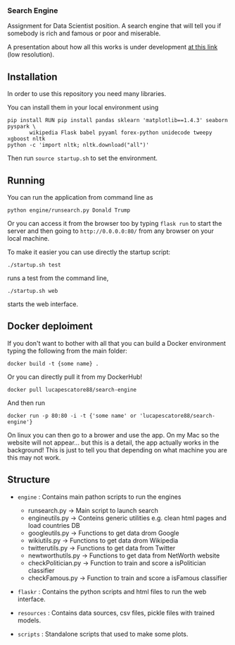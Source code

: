 ### Search Engine

Assignment for Data Scientist position. A search engine that will tell you if somebody is rich and famous or poor and miserable.

A presentation about how all this works is under development [at this link](https://cernbox.cern.ch/index.php/s/1gHOr0MYm3FGNFL) (low resolution).


## Installation 

In order to use this repository you need many libraries.

You can install them in your local environment using

```
pip install RUN pip install pandas sklearn 'matplotlib==1.4.3' seaborn pyspark \
       wikipedia Flask babel pyyaml forex-python unidecode tweepy xgboost nltk
python -c 'import nltk; nltk.download("all")'
```

Then run ```source startup.sh``` to set the environment.

## Running

You can run the application from command line as

```python engine/runsearch.py Donald Trump```

Or you can access it from the browser too by typing `flask run` to start the server 
and then going to `http://0.0.0.0:80/` from any browser on your local machine.

To make it easier you can use directly the startup script:

```./startup.sh test```

runs a test from the command line,

```./startup.sh web```

starts the web interface.

## Docker deploiment

If you don't want to bother with all that you can build a Docker environment typing the following from the main folder:

```
docker build -t {some name} .
```
Or you can directly pull it from my DockerHub!
```
docker pull lucapescatore88/search-engine
```
And then run
```
docker run -p 80:80 -i -t {'some name' or 'lucapescatore88/search-engine'}
```

On linux you can then go to a brower and use the app. 
On my Mac so the website will not appear... but this is a detail, the app actually works in the background! This is just to tell you that depending on what machine you are this may not work.

## Structure

- ```engine``` : Contains main pathon scripts to run the engines
    * runsearch.py -> Main script to launch search
    * engineutils.py -> Conteins generic utilities e.g. clean html pages and load countries DB
    * googleutils.py -> Functions to get data drom Google
    * wikiutils.py -> Functions to get data drom Wikipedia
    * twitterutils.py -> Functions to get data from Twitter
    * newtworthutils.py -> Functions to get data from NetWorth website
    * checkPolitician.py -> Function to train and score a isPolitician classifier
    * checkFamous.py -> Function to train and score a isFamous classifier

- ```flaskr``` : Contains the python scripts and html files to run the web interface.

- ```resources``` : Contains data sources, csv files, pickle files with trained models.

- ```scripts``` : Standalone scripts that used to make some plots.


 
